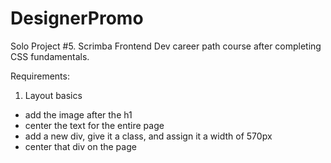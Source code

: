 # DesignerPromo
 Solo Project #5. Scrimba Frontend Dev career path course after completing CSS fundamentals.

 Requirements:
 1. Layout basics
 - add the image after the h1
 - center the text for the entire page
 - add a new div, give it a class, and assign it a width of 570px
 - center that div on the page
